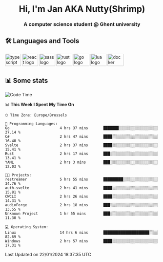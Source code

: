 <h1 align="center">Hi, I'm Jan AKA Nutty(Shrimp)</h1>
<h3 align="center">A computer science student @ Ghent university</h3>

<h2 align="left">🛠️ Languages and Tools</h2>

###

<div align="left">
  <img src="https://cdn.jsdelivr.net/gh/devicons/devicon/icons/typescript/typescript-original.svg" height="40" width="52" alt="typescript logo"  />
  <img src="https://cdn.jsdelivr.net/gh/devicons/devicon/icons/react/react-original.svg" height="40" width="52" alt="react logo"  />
  <img src="https://cdn.jsdelivr.net/gh/devicons/devicon/icons/sass/sass-original.svg" height="40" width="52" alt="sass logo"  />
  <img src="https://cdn.jsdelivr.net/gh/devicons/devicon/icons/rust/rust-plain.svg" height="40" width="52" alt="rust logo"  />
  <img src="https://cdn.jsdelivr.net/gh/devicons/devicon/icons/go/go-original.svg" height="40" width="52" alt="go logo"  />
  <img src="https://cdn.jsdelivr.net/gh/devicons/devicon/icons/lua/lua-original.svg" height="40" width="52" alt="lua logo"  />
  <img src="https://cdn.jsdelivr.net/gh/devicons/devicon/icons/docker/docker-original.svg" height="40" width="52" alt="docker logo"  />
</div>

<h2>📊 Some stats</h2>

<!--START_SECTION:waka-->
![Code Time](http://img.shields.io/badge/Code%20Time-4%2C147%20hrs%2020%20mins-blue)

📊 **This Week I Spent My Time On** 

```text
🕑︎ Time Zone: Europe/Brussels

💬 Programming Languages: 
Go                       4 hrs 37 mins       ███████░░░░░░░░░░░░░░░░░░   27.14 % 
C#                       2 hrs 47 mins       ████░░░░░░░░░░░░░░░░░░░░░   16.40 % 
Svelte                   2 hrs 37 mins       ████░░░░░░░░░░░░░░░░░░░░░   15.41 % 
Rust                     2 hrs 17 mins       ███░░░░░░░░░░░░░░░░░░░░░░   13.41 % 
YAML                     2 hrs 3 mins        ███░░░░░░░░░░░░░░░░░░░░░░   12.03 % 

🐱‍💻 Projects: 
restreamer               5 hrs 55 mins       █████████░░░░░░░░░░░░░░░░   34.76 % 
auth-svelte              2 hrs 41 mins       ████░░░░░░░░░░░░░░░░░░░░░   15.81 % 
CWCLI                    2 hrs 26 mins       ████░░░░░░░░░░░░░░░░░░░░░   14.31 % 
audioForge               2 hrs 18 mins       ███░░░░░░░░░░░░░░░░░░░░░░   13.55 % 
Unknown Project          1 hr 55 mins        ███░░░░░░░░░░░░░░░░░░░░░░   11.30 % 

💻 Operating System: 
Linux                    14 hrs 6 mins       █████████████████████░░░░   82.69 % 
Windows                  2 hrs 57 mins       ████░░░░░░░░░░░░░░░░░░░░░   17.31 % 
```


 Last Updated on 22/01/2024 18:37:35 UTC
<!--END_SECTION:waka-->
